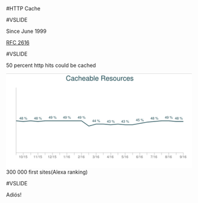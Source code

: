 #HTTP Cache

#VSLIDE

Since June 1999

[RFC 2616](https://tools.ietf.org/html/rfc2616)

#VSLIDE

50 percent http hits could be cached

![Image of Alexa](https://raw.githubusercontent.com/CoorpAcademy/tekacademy/httpcache/assets/img/cacheable-resources.png)
300 000 first sites(Alexa ranking)

#VSLIDE

Adiós!
